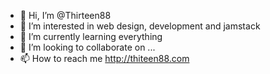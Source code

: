 - 👋 Hi, I’m @Thirteen88
- 👀 I’m interested in web design, development and jamstack
- 🌱 I’m currently learning everything
- 💞️ I’m looking to collaborate on ...
- 📫 How to reach me http://thiteen88.com

<!---
Thirteen88/Thirteen88 is a ✨ special ✨ repository because its `README.md` (this file) appears on your GitHub profile.
You can click the Preview link to take a look at your changes.
--->
